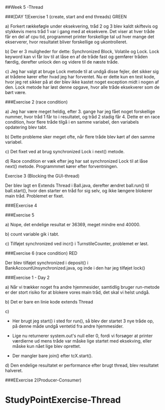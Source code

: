 ##Week 5 -Thread

###[DAY 1]Exercise 1 (create, start and end threads) GREEN 

a) Forkert rækkeføgle under eksekvering, tråd 2 og 3 blev kaldt skiftevis og stykkevis mens tråd 1 var i gang med at eksekvere. Det viser at hver tråde får en del af cpu tid, programmet printer forskellige tal ud hver mange det ekserverer, hvor resultatet bliver forskellige og ukontrolleret.

b) Der er 3 muligheder for dette: Synchronized Block, Volatile og Lock. Lock keyword kan vi får lov til at låse en af de tråde fast og gemfører tråden færdig, derefter unlock den og videre til de næste tråde.

c) Jeg har valgt at bruge Lock metode til at undgå disse fejler, det sikker sig at trådene kører efter hvad jeg har forventet. Nu er dette kun en test kode, hvor jeg ret sikker på at der blev ikke kastet noget exception midt i nogen af den. Lock metode har løst denne opgave, hvor alle tråde eksekverer som de børt være. 


###Exercise 2 (race condition)

a) Jeg har være meget heldig, efter 3. gange har jeg fået noget forskellige nummer, hvor tråd 1 får to i resultatet, og tråd 2 stadig får 4. Dette er en race condition, hvor flere tråde tilgå i en samme variabel, den variabels opdatering blev tabt.

b) Dette probleme sker meget ofte, når flere tråde blev kørt af den samme variabel.

c) Det fixet ved at brug synchronized Lock i next() metode.

d) Race condition er væk efter jeg har sat synchronized Lock til at låse next() metode. Programmmet kører efter forventningen.  

Exercise 3 (Blocking the GUI-thread)

Der blev lagt en Extends Thread i Ball.java, derefter ændret ball.run() til ball.start(), hvor den starter en tråd for sig selv, og ikke længere blokerer main tråd. Problemet er fixet.


###EExercise 4

###Exercise 5

a) Nope, det endelige resultat er 36369, meget mindre end 40000.

b) count variable gik i tabt.

c) Tilføjet synchronized ved incr() i TurnstileCounter, problemet er løst.

###Exercise 6 (race condition) RED

Der blev tilføjet synchronized i deposit() i BankAccountUnsynchronized.java, og inde i den har jeg tilføjet lock()

###Exercise 1 - Day 2

a) Når vi trækker noget fra andre hjemmesider, samtidlig bruger run-metode er der stort risiko for at blokere vores main tråd, det skal vi helst undgå. 

b) Det er bare en linie kode extends Thread 

c) 
- Her brugt jeg start() i sted for run(), så blev der startet 3 nye tråde op, på denne måde undgå ventetid fra andre hjemmesider. 
- Lige nu returnerer system.out's null eller 0, fordi vi forsøger at printer værdierne ud mens tråde var måske lige startet med eksekving, eller måske kun nået lige blev oprettet. 

- Der mangler bare join() efter tcX.start(). 

d) Den endelige resultatet er performance efter brugt thread, blev resultatet halveret. 


###EExercise 2(Producer-Consumer) 



# StudyPointExercise-Thread
